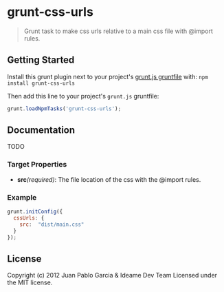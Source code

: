 grunt-css-urls
==============

> Grunt task to make css urls relative to a main css file with @import rules.

Getting Started
---------------

Install this grunt plugin next to your project's [grunt.js gruntfile][getting_started] with: `npm install grunt-css-urls`

Then add this line to your project's `grunt.js` gruntfile:

```javascript
grunt.loadNpmTasks('grunt-css-urls');
```

[grunt]: https://github.com/cowboy/grunt
[getting_started]: https://github.com/cowboy/grunt/blob/master/docs/getting_started.md

Documentation
-------------

TODO

### Target Properties

*   __src__*(required)*: The file location of the css with the @import rules.

### Example

```javascript
grunt.initConfig({
  cssUrls: {
    src:  "dist/main.css"
  }
});
```

License
-------

Copyright (c) 2012 Juan Pablo Garcia & Ideame Dev Team
Licensed under the MIT license.
